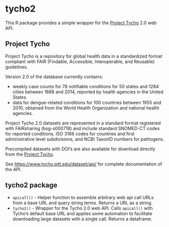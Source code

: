 <!-- README.md is generated from README.Rmd. Please edit that file -->
tycho2
======

This R package provides a simple wrapper for the [Project
Tycho](https://www.tycho.pitt.edu/) 2.0 web API.

Project Tycho
-------------

Project Tycho is a repository for global health data in a standardized
format compliant with FAIR (Findable, Accessible, Interoperable, and
Reusable) guidelines.

Version 2.0 of the database currently contains:

-   weekly case counts for 78 notifiable conditions for 50 states and
    1284 cities between 1888 and 2014, reported by health agencies in
    the United States.
-   data for dengue-related conditions for 100 countries between 1955
    and 2010, obtained from the World Health Organization and national
    health agencies.

Project Tycho 2.0 datasets are represented in a standard format
registered with FAIRsharing (bsg-s000718) and include standard SNOMED-CT
codes for reported conditions, ISO 3166 codes for countries and first
administrative level subdivisions, and NCBI TaxonID numbers for
pathogens.

Precompiled datasets with DOI’s are also available for download directly
from the [Project Tycho](https://www.tycho.pitt.edu/).

See <https://www.tycho.pitt.edu/dataset/api/> for complete documentation
of the API.

tycho2 package
--------------

-   `apicall()` - Helper function to assemble arbitrary web api call
    URLs from a base URL and query string terms. Returns a URL as a
    string.
-   `tycho2()` - Wrapper for the Tycho 2.0 web API. Calls `apicall()`
    with Tycho’s default base URL and applies some automation to
    facilitate downloading large datasets with a single call. Returns a
    dataframe.
